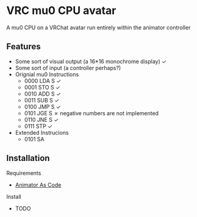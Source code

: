 
# VRC mu0 CPU avatar

A mu0 CPU on a VRChat avatar run entirely within the animator controller
## Features
- Some sort of visual output (a 16*16 monochrome display) ✓
- Some sort of input (a controller perhaps?)
- Orignial mu0 Instructions
    - 0000 LDA S ✓
    - 0001 STO S ✓
    - 0010 ADD S ✓
    - 0011 SUB S ✓
    - 0100 JMP S ✓
    - 0101 JGE S ✗ negative numbers are not implemented
    - 0110 JNE S ✓
    - 0111 STP ✓
- Extended Instrucions
    - 0101 SA  
## Installation

Requirements
- [Animator As Code](https://github.com/hai-vr/av3-animator-as-code)

Install
- TODO
